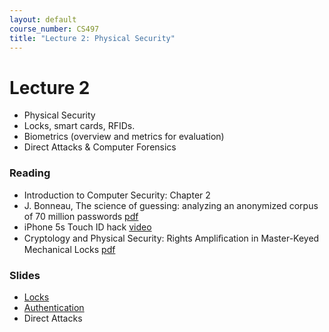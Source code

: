 ```yaml
---
layout: default
course_number: CS497
title: "Lecture 2: Physical Security"
---
```


# Lecture 2

- Physical Security
- Locks, smart cards, RFIDs.
- Biometrics (overview and metrics for evaluation)
- Direct Attacks & Computer Forensics

### Reading 

- Introduction to Computer Security: Chapter 2
- J. Bonneau, The science of guessing: analyzing an anonymized corpus of 70 million passwords [pdf](http://www.jbonneau.com/doc/B12-IEEESP-analyzing_70M_anonymized_passwords.pdf)
- iPhone 5s Touch ID hack [video](https://www.heise.de/video/artikel/iPhone-5s-Touch-ID-hack-in-detail-1966044.html)
- Cryptology and Physical Security: Rights Ampliﬁcation in Master-Keyed Mechanical Locks [pdf](RightsAmplificationMasterKeyedSystems.pdf)

### Slides
- [Locks](Ch02-Locks.pdf)
- [Authentication](Ch02-Authentication.pdf)
- Direct Attacks
